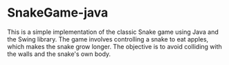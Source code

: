 # SnakeGame-java

This is a simple implementation of the classic Snake game using Java and the Swing library. The game involves controlling a snake to eat apples, which makes the snake grow longer. The objective is to avoid colliding with the walls and the snake's own body.